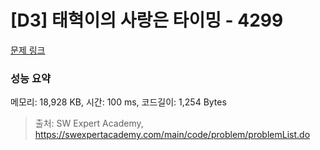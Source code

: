 # [D3] 태혁이의 사랑은 타이밍 - 4299 

[문제 링크](https://swexpertacademy.com/main/code/problem/problemDetail.do?contestProbId=AWLv6mx6htoDFAVV) 

### 성능 요약

메모리: 18,928 KB, 시간: 100 ms, 코드길이: 1,254 Bytes



> 출처: SW Expert Academy, https://swexpertacademy.com/main/code/problem/problemList.do